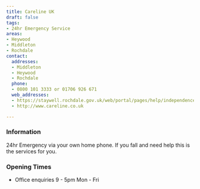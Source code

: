 ```yaml
---
title: Careline UK
draft: false
tags:
- 24hr Emergency Service
areas:
- Heywood
- Middleton
- Rochdale
contact:
  addresses:
  - Middleton
  - Heywood
  - Rochdale
  phone:
  - 0800 101 3333 or 01706 926 671
  web_addresses:
  - https://staywell.rochdale.gov.uk/web/portal/pages/help/independence/gadgets/careline
  - http://www.careline.co.uk

---
```


### Information
24hr Emergency via your own home phone. If you fall and need help this is the services for you.

### Opening Times
* Office enquiries 9 - 5pm Mon - Fri

